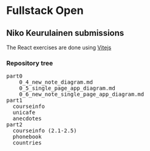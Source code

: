 # Fullstack Open
## Niko Keurulainen submissions 

The React exercises are done using [Vitejs](https://vitejs.dev/guide/)


### Repository tree
<pre>
part0
    0_4_new_note_diagram.md
    0_5_single_page_app_diagram.md
    0_6_new_note_single_page_app_diagram.md
part1
  courseinfo
  unicafe
  anecdotes
part2
  courseinfo (2.1-2.5)
  phonebook
  countries
</pre>